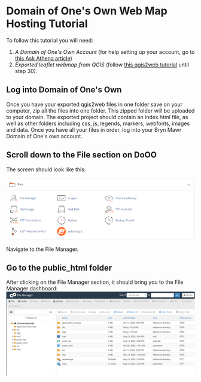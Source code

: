 # Domain of One's Own Web Map Hosting Tutorial 

To follow this tutorial you will need:

1. *A Domain of One's Own Account* (for help setting up your account, go to [this Ask Athena article](https://askathena.brynmawr.edu/help/domain-of-ones-own-get-started))
2. *Exported leaflet webmap from QGIS* (follow [this qgis2web tutorial](https://www.qgistutorials.com/en/docs/3/web_mapping_with_qgis2web.html) until step 30). 


## Log into Domain of One's Own
Once you have your exported qgis2web files in one folder save on your computer, zip all the files into one folder. This zipped folder will be uploaded to your domain. The exported project should contain an index.html file, as well as other folders including css, js, legends, markers, webfonts, images and data. Once you have all your files in order, log into your Bryn Mawr Domain of One's own account. 

## Scroll down to the File section on DoOO
The screen should look like this:

![screenshot showing the File section page on Domain of One's Own](images/file_manager.png)

Navigate to the File Manager.

## Go to the public_html folder
After clicking on the File Manager section, it should bring you to the File Manager dashboard:
![screenshot showing the File Manager dashboard](images/file_dash.png)


